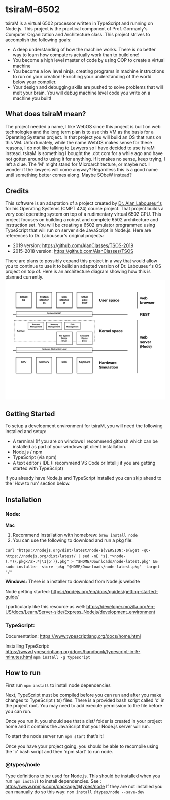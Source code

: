 # tsiraM-6502
tsiraM is a virtual 6502 processor written in TypeScript and running on Node.js.  This project is the practical component of Prof. Gormanly's Computer Organization and Architecture class.  This project strives to accomplish the following goals:
- A deep understanding of how the machine works. There is no better way to learn how computers actually work than to build one!
- You become a high level master of code by using OOP to create a virtual machine
- You become a low level ninja, creating programs in machine instructions to run on your creation! Enriching your understanding of the world below your compiler.
- Your design and debugging skills are pushed to solve problems that will melt your brain.  You will debug machine level code you write on a machine you built!

## What does tsiraM mean?
The project needed a name, I like WebOS since this project is built on web technologies and the long term plan is to use this VM as the basis for a Operating Systems project.  In that project you will build an OS that runs on this VM.  Unfortunately, while the name WebOS makes sense for these reasons, I do not like talking to Lawyers so I have decided to use tsiraM instead.  tsiraM is something I bought the .dot com for a while ago and have not gotten around to using it for anything. If it makes no sense, keep trying, I left a clue.  The 'M' might stand for Microarchitecture, or maybe not.  I wonder if the lawyers will come anyway?  Regardless this is a good name until something better comes along.  Maybe SObeW instead?

## Credits
This software is an adaptation of a project created by [Dr. Alan Labouseur's](http://labouseur.com/courses/os/) for his Operating Systems (CMPT 424) course project.  That project builds a very cool operating system on top of a rudimentary virtual 6502 CPU.  This project focuses on building a robust and complete 6502 architecture and instruction set.  You will be creating a 6502 emulator programmed using TypeScript that will run on server side JavaScript in Node.js.  Here are references to Dr. Labouseur's original projects:
- 2019 version: https://github.com/AlanClasses/TSOS-2019
- 2015-2018 version: https://github.com/AlanClasses/TSOS

There are plans to possibly expand this project in a way that would allow you to continue to use it to build an adapted version of Dr. Labouseur's OS project on top of.  Here is an architecture diagram showing how this is planned currently.
![tsiram-6502](./resources/images/architecture/projectArchitecture-v1.jpeg)

## Getting Started

To setup a development environment for tsiraM, you will need the following installed and setup:
 - A terminal (If you are on windows I recommend gitbash which can be installed as part of your windows git client installation.
 - Node.js / npm
 - TypeScript (via npm)
 - A text editor / IDE (I recommend VS Code or Intellij if you are getting started with TypeScript)

If you already have Node.js and TypeScript installed you can skip ahead to the 'How to run' section below.

## Installation
### Node:
**Mac**
1. Recommend installation with homebrew: `brew install node`
2. You can use the following to download and run a pkg file:

`curl "https://nodejs.org/dist/latest/node-${VERSION:-$(wget -qO- https://nodejs.org/dist/latest/ | sed -nE 's|.*>node-(.*)\.pkg</a>.*|\1|p')}.pkg" > "$HOME/Downloads/node-latest.pkg" && sudo installer -store -pkg "$HOME/Downloads/node-latest.pkg" -target "/"`

**Windows:** There is a installer to download from Node.js website

Node getting started: https://nodejs.org/en/docs/guides/getting-started-guide/

I particularly like this resource as well: https://developer.mozilla.org/en-US/docs/Learn/Server-side/Express_Nodejs/development_environment

### TypeScript:
Documentation: https://www.typescriptlang.org/docs/home.html

Installing TypeScript: https://www.typescriptlang.org/docs/handbook/typescript-in-5-minutes.html
`npm install -g typescript`

## How to run
First run `npm install` to install node dependencies

Next, TypeScript must be compiled before you can run and after you make changes to TypeScript (.ts) files.  There is a provided bash script called 'c' in the project root.  You may need to add execute permission to the file before you can run.  

Once you run it, you should see that a dist/ folder is created in your project home and it contains the JavaScript that your Node.js server will run.

To start the node server run `npm start` that's it!

Once you have your project going, you should be able to recompile using the 'c' bash script and then 'npm start' to run node.

### @types/node
Type definitions to be used for Node.js. This should be installed when you run `npm install` to install dependencies. 
See : https://www.npmjs.com/package/@types/node
If they are not installed you can manually do so this way:
`npm install @types/node --save-dev`
